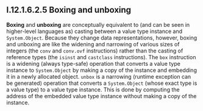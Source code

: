 ## I.12.1.6.2.5 Boxing and unboxing

**Boxing** and **unboxing** are conceptually equivalent to (and can be seen in higher-level languages as) casting between a value type instance and `System.Object`. Because they change data representations, however, boxing and unboxing are like the widening and narrowing of various sizes of integers (the `conv` and `conv.ovf` instructions) rather than the casting of reference types (the `isinst` and `castclass` instructions). The `box` instruction is a widening (always type-safe) operation that converts a value type instance to `System.Object` by making a copy of the instance and embedding it in a newly allocated object. `unbox` is a narrowing (runtime exception can be generated) operation that converts a `System.Object` (whose exact type is a value type) to a value type instance. This is done by computing the address of the embedded value type instance without making a copy of the instance.
